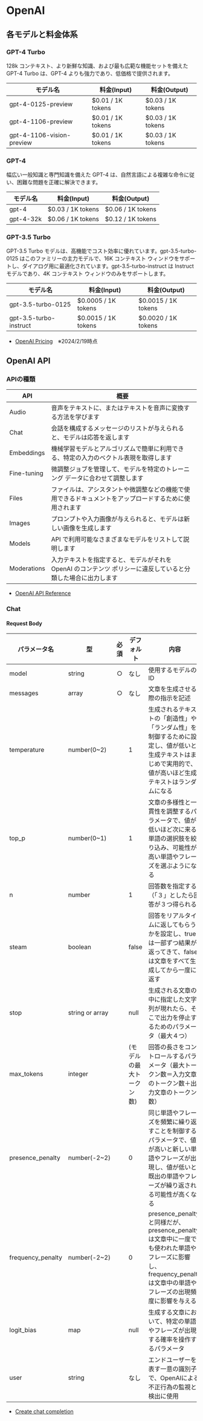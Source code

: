 # OpenAI

## 各モデルと料金体系

### GPT-4 Turbo

128k コンテキスト、より新鮮な知識、および最も広範な機能セットを備えた GPT-4 Turbo は、GPT-4 よりも強力であり、低価格で提供されます。

| モデル名 | 料金(Input) | 料金(Output) |
| --- | --- | --- |
| gpt-4-0125-preview | $0.01 / 1K tokens | $0.03 / 1K tokens |
| gpt-4-1106-preview | $0.01 / 1K tokens | $0.03 / 1K tokens |
| gpt-4-1106-vision-preview | $0.01 / 1K tokens | $0.03 / 1K tokens |

### GPT-4

幅広い一般知識と専門知識を備えた GPT-4 は、自然言語による複雑な命令に従い、困難な問題を正確に解決できます。

| モデル名 | 料金(Input) | 料金(Output) |
| --- | --- | --- |
| gpt-4 | $0.03 / 1K tokens | $0.06 / 1K tokens |
| gpt-4-32k | $0.06 / 1K tokens | $0.12 / 1K tokens |

### GPT-3.5 Turbo

GPT-3.5 Turbo モデルは、高機能でコスト効率に優れています。gpt-3.5-turbo-0125 はこのファミリーの主力モデルで、16K コンテキスト ウィンドウをサポートし、ダイアログ用に最適化されています。gpt-3.5-turbo-instruct は Instruct モデルであり、4K コンテキスト ウィンドウのみをサポートします。

| モデル名 | 料金(Input) | 料金(Output) |
| --- | --- | --- |
| gpt-3.5-turbo-0125 | $0.0005 / 1K tokens | $0.0015 / 1K tokens |
| gpt-3.5-turbo-instruct | $0.0015 / 1K tokens | $0.0020 / 1K tokens |

+ [OpenAI Pricing](https://openai.com/pricing)　※2024/2/19時点

## OpenAI API

### APIの種類

| API | 概要 |
| --- | --- |
| Audio | 音声をテキストに、またはテキストを音声に変換する方法を学びます |
| Chat | 会話を構成するメッセージのリストが与えられると、モデルは応答を返します |
| Embeddings | 機械学習モデルとアルゴリズムで簡単に利用できる、特定の入力のベクトル表現を取得します |
| Fine-tuning | 微調整ジョブを管理して、モデルを特定のトレーニング データに合わせて調整します |
| Files | ファイルは、アシスタントや微調整などの機能で使用できるドキュメントをアップロードするために使用されます |
| Images | プロンプトや入力画像が与えられると、モデルは新しい画像を生成します |
| Models | API で利用可能なさまざまなモデルをリストして説明します |
| Moderations | 入力テキストを指定すると、モデルがそれを OpenAI のコンテンツ ポリシーに違反していると分類した場合に出力します |

+ [OpenAI API Reference](https://platform.openai.com/docs/api-reference)

### Chat

#### Request Body

| パラメータ名 | 型 | 必須 | デフォルト | 内容 |
| --- | --- | :---: | --- | --- |
| model | string | ○ | なし | 使用するモデルのID |
| messages | array | ○ | なし | 文章を生成させる際の指示を記述 |
| temperature | number(0~2) | | 1 | 生成されるテキストの「創造性」や「ランダム性」を制御するために設定し、値が低いと生成テキストはまじめで実用的で、値が高いほど生成テキストはランダムになる |
| top_p | number(0~1) | | 1 | 文章の多様性と一貫性を調整するパラメータで、値が低いほど次に来る単語の選択肢を絞り込み、可能性が高い単語やフレーズを選ぶようになる |
| n | number | | 1 | 回答数を指定する（「３」としたら回答が３つ得られる） |
| steam | boolean | | false | 回答をリアルタイムに返してもらうかを設定し、trueは一部ずつ結果が返ってきて、falseは文章をすべて生成してから一度に返す |
| stop | string or array | | null | 生成される文章の中に指定した文字列が現れたら、そこで出力を停止するためのパラメータ（最大４つ） |
| max_tokens | integer | | (モデルの最大トークン数) | 回答の長さをコントロールするパラメータ（最大トークン数＝入力文章のトークン数＋出力文章のトークン数） |
| presence_penalty | number(-2~2) | | 0 | 同じ単語やフレーズを頻繁に繰り返すことを制御するパラメータで、値が高いと新しい単語やフレーズが出現し、値が低いと既出の単語やフレーズが繰り返される可能性が高くなる |
| frequency_penalty | number(-2~2) | | 0 | presence_penaltyと同様だが、presence_penaltyは文章中に一度でも使われた単語やフレーズに影響し、frequency_penaltyは文章中の単語やフレーズの出現頻度に影響を与える |
| logit_bias | map | | null | 生成する文章において、特定の単語やフレーズが出現する確率を操作するパラメータ |
| user | string | | なし | エンドユーザーを表す一意の識別子で、OpenAIによる不正行為の監視と検出に使用 |

+ [Create chat completion](https://platform.openai.com/docs/api-reference/chat/create)